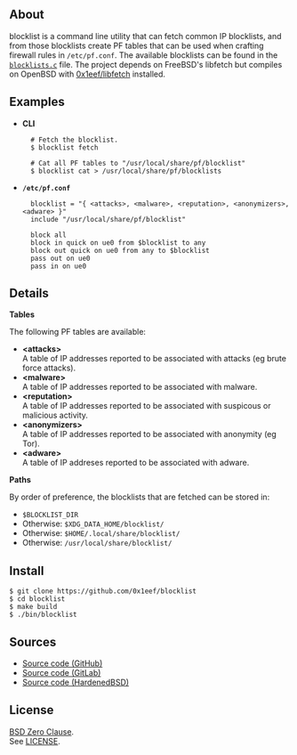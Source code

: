 ## About

blocklist is a command line utility that can fetch common IP
blocklists, and from those blocklists create PF tables that can
be used when crafting firewall rules in `/etc/pf.conf`.
The available blocklists can be found in the
[`blocklists.c`](/src/blocklists.c)
file. The project depends on FreeBSD's libfetch but compiles
on OpenBSD with
[0x1eef/libfetch](https://github.com/0x1eef/libfetch)
installed.

## Examples

* **CLI**

        # Fetch the blocklist.
        $ blocklist fetch

        # Cat all PF tables to "/usr/local/share/pf/blocklist"
        $ blocklist cat > /usr/local/share/pf/blocklists

* **`/etc/pf.conf`**

        blocklist = "{ <attacks>, <malware>, <reputation>, <anonymizers>, <adware> }"
        include "/usr/local/share/pf/blocklist"

        block all
        block in quick on ue0 from $blocklist to any
        block out quick on ue0 from any to $blocklist
        pass out on ue0
        pass in on ue0

## Details

**Tables**

The following PF tables are available:

* __&lt;attacks&gt;__ <br>
  A table of IP addresses reported to be associated with attacks (eg brute force attacks).
* __&lt;malware&gt;__ <br>
  A table of IP addresses reported to be associated with malware.
* __&lt;reputation&gt;__ <br>
  A table of IP addresses reported to be associated with suspicous or malicious activity.
* __&lt;anonymizers&gt;__ <br>
  A table of IP addresses reported to be associated with anonymity (eg Tor).
* __&lt;adware&gt;__ <br>
  A table of IP addreses reported to be associated with adware.

**Paths**

By order of preference, the blocklists that are fetched can be stored in:

* `$BLOCKLIST_DIR`
* Otherwise: `$XDG_DATA_HOME/blocklist/`
* Otherwise: `$HOME/.local/share/blocklist/`
* Otherwise: `/usr/local/share/blocklist/`

## Install

    $ git clone https://github.com/0x1eef/blocklist
    $ cd blocklist
    $ make build
    $ ./bin/blocklist

## Sources

* [Source code (GitHub)](https://github.com/0x1eef/blocklist#readme)
* [Source code (GitLab)](https://gitlab.com/0x1eef/blocklist#about)
* [Source code (HardenedBSD)](https://git.hardenedbsd.org/0x1eef/blocklist#about)

## License

[BSD Zero Clause](https://choosealicense.com/licenses/0bsd/).
<br>
See [LICENSE](./LICENSE).
